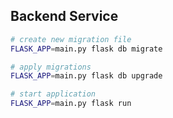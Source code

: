 ## Backend Service

```bash
# create new migration file
FLASK_APP=main.py flask db migrate

# apply migrations
FLASK_APP=main.py flask db upgrade

# start application
FLASK_APP=main.py flask run

```